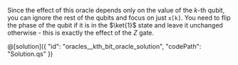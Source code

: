 Since the effect of this oracle depends only on the value of the $k$-th qubit, you can ignore the rest of the qubits and focus on just `x[k]`.
You need to flip the phase of the qubit if it is in the $\ket{1}$ state and leave it unchanged otherwise - this is exactly the effect of the $Z$ gate.

@[solution]({
    "id": "oracles__kth_bit_oracle_solution",
    "codePath": "Solution.qs"
})
